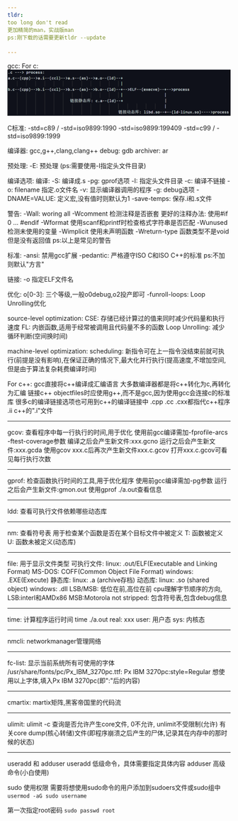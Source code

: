 ```yaml
---
tldr:
too long don't read
更加精简的man，实战版man
ps:刚下载的话需要更新tldr --update

---
```

gcc:
For c:
![Alt text](image.png)

C标准:
-std=c89 / -std=iso9899:1990
-std=iso9899:199409
-std=c99 / -std=iso9899:1999

编译器: gcc,g++,clang,clang++
debug: gdb
archiver: ar

预处理:
-E: 预处理 (ps:需要使用-I指定头文件目录)

编译选项:
编译:
-S: 编译成.s
-pg: gprof选项
-I: 指定头文件目录
-c: 编译不链接
-o: filename 指定.o文件名
-v: 显示编译器调用的程序
-g: debug选项
-DNAME=VALUE: 定义宏,没有值时则默认为1 
-save-temps: 保存.i和.s文件

警告:
-Wall: woring all
-Wcomment 检测注释是否嵌套 更好的注释办法: 使用#if 0 ... #endif
-Wformat 使用scanf和printf时检查格式字符串是否匹配
-Wunused 检测未使用的变量
-Wimplicit 使用未声明函数
-Wreturn-type 函数类型不是void但是没有返回值
ps:以上是常见的警告

标准:
-ansi: 禁用gcc扩展
-pedantic: 严格遵守ISO C和ISO C++的标准
ps:不加则默认"方言"

链接:
-o 指定ELF文件名

优化:
o[0-3]: 三个等级,一般o0debug,o2投产即可
-funroll-loops: Loop Unrolling优化

source-level optimization:
CSE: 存储已经计算过的值来同时减少代码量和执行速度
FL: 内嵌函数,适用于经常被调用且代码量不多的函数
Loop Unrolling: 减少循环判断(空间换时间)

machine-level optimization:
scheduling: 新指令可在上一指令没结束前就可执行(前提是没有影响),在保证正确的情况下,最大化并行执行(提高速度,不增加空间,但是由于算法复杂耗费编译时间)

For c++:
gcc直接将c++编译成汇编语言
大多数编译器都是将c++转化为c,再转化为汇编
链接c++ objectfiles时应使用g++,而不是gcc,因为使用gcc会连接c的标准库
很多c的编译链接选项也可用到c++的编译链接中
.cpp .cc .cxx都指代c++程序
.ii c++的".i"文件

---
gcov:
查看程序中每一行执行的时间,用于优化
使用前gcc编译需加-fprofile-arcs -ftest-coverage参数
编译之后会产生新文件:xxx.gcno
运行之后会产生新文件:xxx.gcda
使用gcov xxx.c后再次产生新文件xxx.c.gcov
打开xxx.c.gcov可看见每行执行次数

---
gprof:
检查函数执行时间的工具,用于优化程序
使用前gcc编译需加-pg参数
运行之后会产生新文件:gmon.out
使用gprof ./a.out查看信息

---
ldd:
查看可执行文件依赖哪些动态库

---
nm:
查看符号表
用于检查某个函数是否在某个目标文件中被定义
T: 函数被定义
U: 函数未被定义(动态库)

---
file:
用于显示文件类型
可执行文件:
linux: .out/ELF(Executable and Linking Format)
MS-DOS: COFF(Common Object File Format)
windows: .EXE(Execute)
静态库:
linux: .a (archive存档)
动态库:
linux: .so (shared object)
windows: .dll
LSB/MSB: 低位在前,高位在前 cpu理解字节顺序的方向, LSB:interl和AMDx86 MSB:Motorola
not stripped: 包含符号表,包含debug信息

---
time:
计算程序运行时间
time ./a.out
real: xxx
user: 用户态
sys: 内核态

---
nmcli:
networkmanager管理网络

---
fc-list:
显示当前系统所有可使用的字体
/usr/share/fonts/pc/Px_IBM_3270pc.ttf: Px IBM 3270pc:style=Regular
想使用以上字体,填入Px IBM 3270pc(即":"后的内容)

---
cmartix:
martix矩阵,黑客帝国里的代码流

---
ulimit: 
ulimit -c 查询是否允许产生core文件, 0不允许, unlimit不受限制(允许)
有关core dump(核心转储)文件(即程序崩溃之后产生的尸体,记录其在内存中的那时候的状态)

---
useradd 和 adduser
useradd 低级命令，具体需要指定具体内容
adduser 高级命令(小白使用)

sudo 使用权限
需要将想使用sudo命令的用户添加到sudoers文件或sudo组中
`usermod -aG sudo username`

第一次指定root密码
`sudo passwd root`
